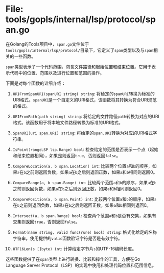 # File: tools/gopls/internal/lsp/protocol/span.go

在Golang的Tools项目中，`span.go`文件位于`tools/gopls/internal/lsp/protocol/`目录下，它定义了`span`类型以及与`span`相关的一些函数。

`span`类型表示了一个代码范围，包含文件路径和起始位置和结束位置。它用于表示代码中的位置、范围以及进行位置和范围的操作。

下面是对每个函数的详细介绍：

1. `URIFromSpanURI(spanURI string) string`: 将给定的`spanURI`转换为标准的URI格式。`spanURI`是一个自定义的URI格式，该函数将其转换为符合URI规范的格式。

2. `URIFromPath(path string) string`: 将给定的文件路径`path`转换为对应的URI格式。该函数用于将本地文件路径转换为标准的URI格式。

3. `SpanURI(uri span.URI) string`: 将给定的`span.URI`转换为对应的URI格式字符串。

4. `IsPoint(rangeLSP lsp.Range) bool`: 检查给定的范围是否表示一个点（起始和结束位置相同），如果是则返回`true`，否则返回`false`。

5. `CompareLocation(a, b span.Location) int`: 比较两个位置`a`和`b`的顺序，如果`a`在`b`之前则返回负数，如果`a`在`b`之后则返回正数，如果`a`和`b`相同则返回0。

6. `CompareRange(a, b span.Range) int`: 比较两个范围`a`和`b`的顺序，如果`a`在`b`之前则返回负数，如果`a`在`b`之后则返回正数，如果`a`和`b`相同则返回0。

7. `ComparePosition(a, b span.Point) int`: 比较两个位置`a`和`b`的顺序，如果`a`在`b`之前则返回负数，如果`a`在`b`之后则返回正数，如果`a`和`b`相同则返回0。

8. `Intersect(a, b span.Range) bool`: 检查两个范围`a`和`b`是否有交集，如果有交集则返回`true`，否则返回`false`。

9. `Format(name string, valid func(rune) bool) string`: 格式化给定的名称字符串，使用提供的`valid`函数验证字符是否是有效字符。

10. `UTF16Len(s []byte) int`: 计算给定字节片`s`的UTF-16编码长度。

这些函数提供了在`span`类型上进行转换、比较和操作的工具，方便在Go Language Server Protocol（LSP）的实现中使用和处理代码位置和范围信息。

